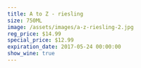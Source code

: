 ```yaml
---
title: A to Z - riesling
size: 750ML
image: /assets/images/a-z-riesling-2.jpg
reg_price: $14.99
special_price: $12.99
expiration_date: 2017-05-24 00:00:00
show_wine: true
---
```




